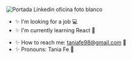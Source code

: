 
![Portada Linkedin oficina foto blanco](https://user-images.githubusercontent.com/116085996/229599675-9c6345a7-7125-427c-83f6-3ddf905f21f6.png)

<!-- **Taniagf31/Taniagf31** is a ✨ _special_ ✨ repository because its `README.md` (this file) appears on your GitHub profile. -->

- ✨ I'm looking for a job 💻
- ✨ I'm currently learning React 📝
<!-- - ✨ I'm looking to collaborate in technology companies 👩‍💼 -->
- ✨ How to reach me: taniafe98@gmail.com 📧
- ✨ Pronouns: Tania Fe 🌸

